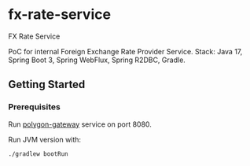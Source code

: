 # fx-rate-service
FX Rate Service

PoC for internal Foreign Exchange Rate Provider Service. Stack: Java 17, Spring Boot 3, Spring WebFlux, Spring R2DBC, Gradle.

## Getting Started

### Prerequisites

Run [polygon-gateway](https://github.com/sigursoft/polygon-gateway-java) service on port 8080.

Run JVM version with:

```bash
./gradlew bootRun
```